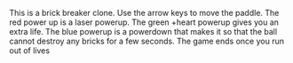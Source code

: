 This is a brick breaker clone. Use the arrow keys to move the paddle. The red power up is a laser powerup. The green +heart powerup gives you an extra life. The blue powerup is a powerdown that makes it so that the ball cannot destroy any bricks for a few seconds. The game ends once you run out of lives
